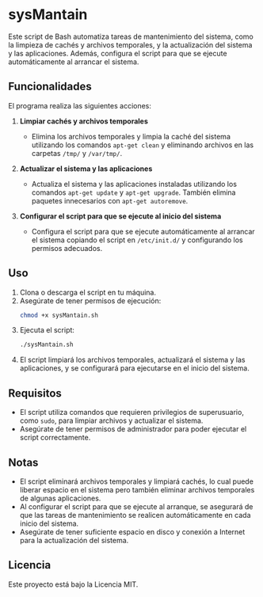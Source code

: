 # sysMantain

Este script de Bash automatiza tareas de mantenimiento del sistema, como la limpieza de cachés y archivos temporales, y la actualización del sistema y las aplicaciones. Además, configura el script para que se ejecute automáticamente al arrancar el sistema.

## Funcionalidades

El programa realiza las siguientes acciones:

1. **Limpiar cachés y archivos temporales**
    - Elimina los archivos temporales y limpia la caché del sistema utilizando los comandos `apt-get clean` y eliminando archivos en las carpetas `/tmp/` y `/var/tmp/`.

2. **Actualizar el sistema y las aplicaciones**
    - Actualiza el sistema y las aplicaciones instaladas utilizando los comandos `apt-get update` y `apt-get upgrade`. También elimina paquetes innecesarios con `apt-get autoremove`.

3. **Configurar el script para que se ejecute al inicio del sistema**
    - Configura el script para que se ejecute automáticamente al arrancar el sistema copiando el script en `/etc/init.d/` y configurando los permisos adecuados.

## Uso

1. Clona o descarga el script en tu máquina.
2. Asegúrate de tener permisos de ejecución:
    ```bash
    chmod +x sysMantain.sh
    ```
3. Ejecuta el script:
    ```bash
    ./sysMantain.sh
    ```
4. El script limpiará los archivos temporales, actualizará el sistema y las aplicaciones, y se configurará para ejecutarse en el inicio del sistema.

## Requisitos

- El script utiliza comandos que requieren privilegios de superusuario, como `sudo`, para limpiar archivos y actualizar el sistema.
- Asegúrate de tener permisos de administrador para poder ejecutar el script correctamente.

## Notas

- El script eliminará archivos temporales y limpiará cachés, lo cual puede liberar espacio en el sistema pero también eliminar archivos temporales de algunas aplicaciones.
- Al configurar el script para que se ejecute al arranque, se asegurará de que las tareas de mantenimiento se realicen automáticamente en cada inicio del sistema.
- Asegúrate de tener suficiente espacio en disco y conexión a Internet para la actualización del sistema.

## Licencia

Este proyecto está bajo la Licencia MIT.
